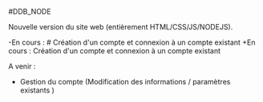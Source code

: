 #DDB_NODE

Nouvelle version du site web (entièrement HTML/CSS/JS/NODEJS).
  
 -En cours : # Création d'un compte et connexion à un compte existant
 +En cours : Création d'un compte et connexion à un compte existant
  
  A venir :
  - Gestion du compte (Modification des informations / paramètres existants )
